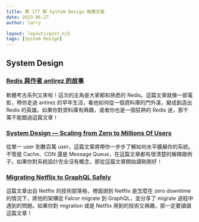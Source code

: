 ```yaml
---
title: 第 177 期 System Design 推薦文章
date: 2023-06-27
author: larry

layout: layouts/post.njk
tags: [System Design]
---
```


## System Design

### [Redis 與作者 antirez 的故事](https://blog.brachiosoft.com/redis)

軟體考古系列又來啦！這次的主角是大家都和熟悉的 Redis。這篇文章就像一部電影，帶你走過 antirez 的早年生活，看他如何從一個資料庫的門外漢，變成創造出 Redis 的英雄。如果你對資料庫有興趣，或者你也是一個狂熱的 Redis 迷，那千萬不能錯過這篇文章！

### [System Design — Scaling from Zero to Millions Of Users](https://medium.com/geekculture/system-design-scaling-from-zero-to-millions-of-users-deca270ef784)

從單一 user 到數百萬 user，這篇文章將帶你一步步了解如何水平擴展你的系統。不管是 Cache、CDN 還是 Message Queue，在這篇文章都有很清楚的解釋跟例子。如果你對系統設計完全沒有概念，那從這篇文章開始讀剛剛好！

### [Migrating Netflix to GraphQL Safely](https://netflixtechblog.com/migrating-netflix-to-graphql-safely-8e1e4d4f1e72)

這篇文章出自 Netflix 的技術部落格，裡面說到 Netflix 是怎麼在 zero downtime 的情況下，將他的架構從 Falcor migrate 到 GraphQL，並分享了 migrate 過程中遇到的問題。如果你對 migration 或是 Netflix 用到的技術又興趣，那一定要讀讀這篇文章！
